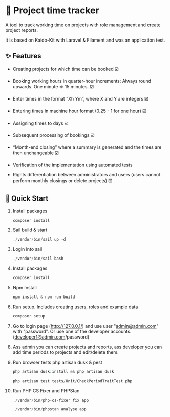 # 🚀 Project time tracker

A tool to track working time on projects with role management and create project reports.

It is based on Kaido-Kit with Laravel & Filament and was an application test.

## ✨ Features

- Creating projects for which time can be booked ☑️

- Booking working hours in quarter-hour increments: Always round upwards. One minute => 15 minutes. ☑️

- Enter times in the format “Xh Ym”, where X and Y are integers ☑️

- Entering times in machine hour format (0.25 - 1 for one hour) ☑️

- Assigning times to days ☑️

- Subsequent processing of bookings ☑️

- “Month-end closing” where a summary is generated and the times are then unchangeable ☑️

- Verification of the implementation using automated tests

- Rights differentiation between administrators and users (users cannot perform monthly closings or delete projects) ☑️

## 🚀 Quick Start

1. Install packages

    ```php
    composer install
    ```

2. Sail build & start

    ```php
    ./vendor/bin/sail up -d 
    ```
3. Login into sail

    ```php
    ./vendor/bin/sail bash 
    ```

4. Install packages

    ```php
    composer install
    ```

5. Npm Install

    ```php
    npm install & npm run build 
    ```

6. Run setup. Includes creating users, roles and example data

    ```php
    composer setup
    ```

7. Go to login page (http://127.0.0.1/) and use user "admin@admin.com" with "password". Or use one of the developer
   accounts. (developer1@admin.com/password)

8. Ass admin you can create projects and reports, ass developer you can add time periods to projects and edit/delete
   them.

9. Run browser tests php artisan dusk & pest

    ```php
    php artisan dusk:install && php artisan dusk 
    ```
   ```php
   php artisan test tests/Unit/CheckPeriodTraitTest.php
   ```

10. Run PHP CS Fixer and PHPStan

    ```php
    ./vendor/bin/php-cs-fixer fix app
    ```
    ```php
    ./vendor/bin/phpstan analyse app
    ```
